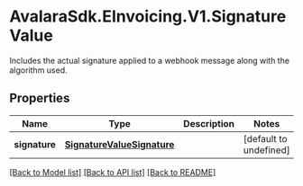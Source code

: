 # AvalaraSdk.EInvoicing.V1.SignatureValue
Includes the actual signature applied to a webhook message along with the algorithm used.

## Properties

Name | Type | Description | Notes
------------ | ------------- | ------------- | -------------
**signature** | [**SignatureValueSignature**](SignatureValueSignature.md) |  | [default to undefined]

[[Back to Model list]](../../../README.md#documentation-for-models) [[Back to API list]](../../../README.md#documentation-for-api-endpoints) [[Back to README]](../../../README.md)

